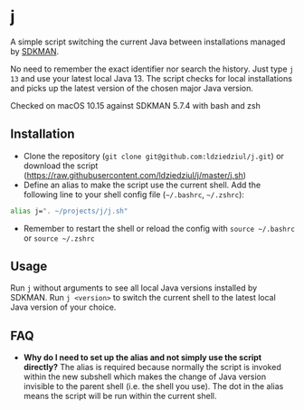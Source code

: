 # j

A simple script switching the current Java between installations managed by [SDKMAN](https://sdkman.io/). 

No need to remember the exact identifier nor search the history. Just type `j 13` and use your latest local Java 13. 
The script checks for local installations and picks up the latest version of the chosen major Java version.

Checked on macOS 10.15 against SDKMAN 5.7.4 with bash and zsh

## Installation

- Clone the repository (`git clone git@github.com:ldziedziul/j.git`) or download the script (https://raw.githubusercontent.com/ldziedziul/j/master/j.sh)
- Define an alias to make the script use the current shell. Add the following line to your shell config file (`~/.bashrc`, `~/.zshrc`):
```bash
alias j=". ~/projects/j/j.sh"
``` 
- Remember to restart the shell or reload the config with `source ~/.bashrc` or `source ~/.zshrc`

## Usage
Run `j` without arguments to see all local Java versions installed by SDKMAN. Run `j <version>` to switch the current shell to the latest local Java version of your choice.

## FAQ

- **Why do I need to set up the alias and not simply use the script directly?**
The alias is required because normally the script is invoked within the new subshell which makes the change of Java version
 invisible to the parent shell (i.e. the shell you use). The dot in the alias means the script will be run within the current shell.
